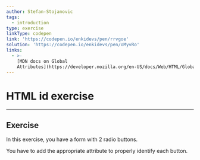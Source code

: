 ```yaml
---
author: Stefan-Stojanovic
tags:
  - introduction
type: exercise
linkType: codepen
link: 'https://codepen.io/enkidevs/pen/rrvgoe'
solution: 'https://codepen.io/enkidevs/pen/oMyvRo'
links:
  - >-
    [MDN docs on Global
    Attributes](https://developer.mozilla.org/en-US/docs/Web/HTML/Global_attributes){website}
---
```


# HTML id exercise


---

## Exercise

In this exercise, you have a form with 2 radio buttons. 

You have to add the appropriate attribute to properly identify each button.
 
